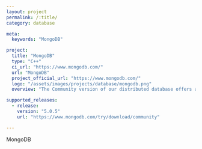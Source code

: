```yaml
---
layout: project
permalink: /:title/
category: database

meta:
  keywords: "MongoDB"

project:
  title: "MongoDB"
  type: "C++"
  ci_url: "https://www.mongodb.com/"
  url: "MongoDB"
  project_official_url: "https://www.mongodb.com/"
  logo: "/assets/images/projects/database/mongodb.png"
  overview: "The Community version of our distributed database offers a flexible document data model along with support for ad-hoc queries, secondary indexing, and real-time aggregations to provide powerful ways to access and analyze your data."

supported_releases:
  - release:
    version: "5.0.5"
    url: "https://www.mongodb.com/try/download/community"

---
```


<p>MongoDB</p>
